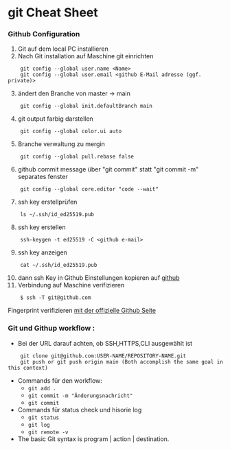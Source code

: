 # git Cheat Sheet
### Github Configuration
1. Git auf dem local PC installieren
2. Nach Git installation auf Maschine git einrichten
```
    git config --global user.name <Name>
    git config --global user.email <github E-Mail adresse (ggf. private)>
```
3. ändert den Branche von master -> main
```
    git config --global init.defaultBranch main
```
4. git output farbig darstellen
```
    git config --global color.ui auto
```
5. Branche verwaltung zu mergin 
```
    git config --global pull.rebase false
```
6. github commit message über "git commit" statt "git commit -m" separates fenster
```
    git config --global core.editor "code --wait"
```

7. ssh key erstellprüfen 
```
    ls ~/.ssh/id_ed25519.pub
```
8. ssh key erstellen 
```
    ssh-keygen -t ed25519 -C <github e-mail>
```
9. ssh key anzeigen
```
    cat ~/.ssh/id_ed25519.pub
```  
10. dann ssh Key in Github Einstellungen kopieren 
auf [github](https://github.com/)
11. Verbindung auf Maschine verifizieren
```
    $ ssh -T git@github.com
```
Fingerprint verifizieren [mit der offizielle Github Seite](https://docs.github.com/en/authentication/connecting-to-github-with-ssh/testing-your-ssh-connection) 

### Git und Githup workflow :
* Bei der URL darauf achten, ob SSH,HTTPS,CLI ausgewählt ist
```
    git clone git@github.com:USER-NAME/REPOSITORY-NAME.git
    git push or git push origin main (Both accomplish the same goal in this context)
```
* Commands für den workflow:
    - `git add .`
    - `git commit -m "Änderungsnachricht"`
    - `git commit`
* Commands für status check und hisorie log 
    - `git status`
    - `git log`
    - `git remote -v`
* The basic Git syntax is program | action | destination.